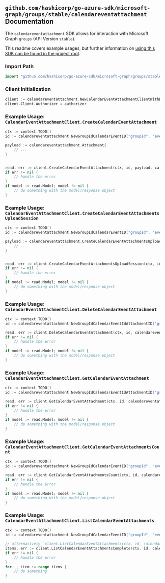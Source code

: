
## `github.com/hashicorp/go-azure-sdk/microsoft-graph/groups/stable/calendareventattachment` Documentation

The `calendareventattachment` SDK allows for interaction with Microsoft Graph `groups` (API Version `stable`).

This readme covers example usages, but further information on [using this SDK can be found in the project root](https://github.com/hashicorp/go-azure-sdk/tree/main/docs).

### Import Path

```go
import "github.com/hashicorp/go-azure-sdk/microsoft-graph/groups/stable/calendareventattachment"
```


### Client Initialization

```go
client := calendareventattachment.NewCalendarEventAttachmentClientWithBaseURI("https://graph.microsoft.com")
client.Client.Authorizer = authorizer
```


### Example Usage: `CalendarEventAttachmentClient.CreateCalendarEventAttachment`

```go
ctx := context.TODO()
id := calendareventattachment.NewGroupIdCalendarEventID("groupId", "eventId")

payload := calendareventattachment.Attachment{
	// ...
}


read, err := client.CreateCalendarEventAttachment(ctx, id, payload, calendareventattachment.DefaultCreateCalendarEventAttachmentOperationOptions())
if err != nil {
	// handle the error
}
if model := read.Model; model != nil {
	// do something with the model/response object
}
```


### Example Usage: `CalendarEventAttachmentClient.CreateCalendarEventAttachmentsUploadSession`

```go
ctx := context.TODO()
id := calendareventattachment.NewGroupIdCalendarEventID("groupId", "eventId")

payload := calendareventattachment.CreateCalendarEventAttachmentsUploadSessionRequest{
	// ...
}


read, err := client.CreateCalendarEventAttachmentsUploadSession(ctx, id, payload, calendareventattachment.DefaultCreateCalendarEventAttachmentsUploadSessionOperationOptions())
if err != nil {
	// handle the error
}
if model := read.Model; model != nil {
	// do something with the model/response object
}
```


### Example Usage: `CalendarEventAttachmentClient.DeleteCalendarEventAttachment`

```go
ctx := context.TODO()
id := calendareventattachment.NewGroupIdCalendarEventIdAttachmentID("groupId", "eventId", "attachmentId")

read, err := client.DeleteCalendarEventAttachment(ctx, id, calendareventattachment.DefaultDeleteCalendarEventAttachmentOperationOptions())
if err != nil {
	// handle the error
}
if model := read.Model; model != nil {
	// do something with the model/response object
}
```


### Example Usage: `CalendarEventAttachmentClient.GetCalendarEventAttachment`

```go
ctx := context.TODO()
id := calendareventattachment.NewGroupIdCalendarEventIdAttachmentID("groupId", "eventId", "attachmentId")

read, err := client.GetCalendarEventAttachment(ctx, id, calendareventattachment.DefaultGetCalendarEventAttachmentOperationOptions())
if err != nil {
	// handle the error
}
if model := read.Model; model != nil {
	// do something with the model/response object
}
```


### Example Usage: `CalendarEventAttachmentClient.GetCalendarEventAttachmentsCount`

```go
ctx := context.TODO()
id := calendareventattachment.NewGroupIdCalendarEventID("groupId", "eventId")

read, err := client.GetCalendarEventAttachmentsCount(ctx, id, calendareventattachment.DefaultGetCalendarEventAttachmentsCountOperationOptions())
if err != nil {
	// handle the error
}
if model := read.Model; model != nil {
	// do something with the model/response object
}
```


### Example Usage: `CalendarEventAttachmentClient.ListCalendarEventAttachments`

```go
ctx := context.TODO()
id := calendareventattachment.NewGroupIdCalendarEventID("groupId", "eventId")

// alternatively `client.ListCalendarEventAttachments(ctx, id, calendareventattachment.DefaultListCalendarEventAttachmentsOperationOptions())` can be used to do batched pagination
items, err := client.ListCalendarEventAttachmentsComplete(ctx, id, calendareventattachment.DefaultListCalendarEventAttachmentsOperationOptions())
if err != nil {
	// handle the error
}
for _, item := range items {
	// do something
}
```
